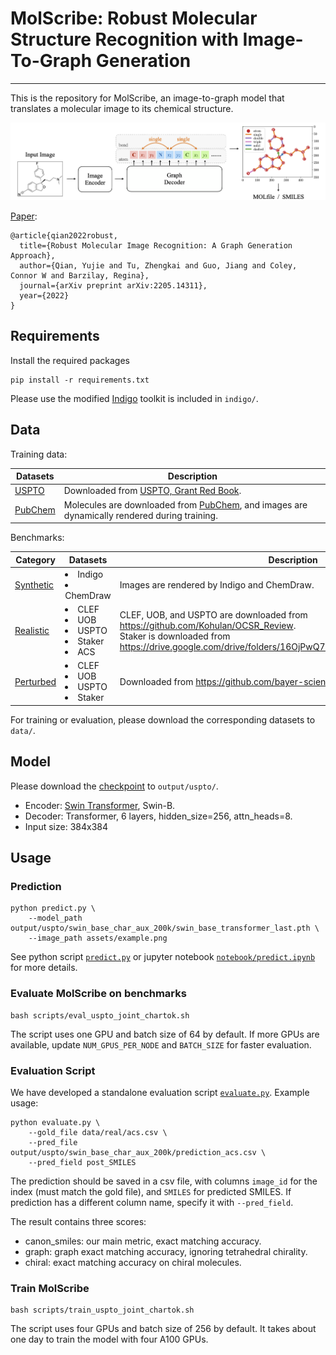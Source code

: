 # MolScribe: Robust Molecular Structure Recognition with Image-To-Graph Generation

---
This is the repository for MolScribe, an image-to-graph model that translates a molecular image to its chemical
structure.

![MolScribe](assets/model.png)

[Paper](https://arxiv.org/abs/2205.14311):
```
@article{qian2022robust,
  title={Robust Molecular Image Recognition: A Graph Generation Approach},
  author={Qian, Yujie and Tu, Zhengkai and Guo, Jiang and Coley, Connor W and Barzilay, Regina},
  journal={arXiv preprint arXiv:2205.14311},
  year={2022}
}
```

## Requirements
Install the required packages
```
pip install -r requirements.txt
```
Please use the modified [Indigo](https://github.com/epam/Indigo) toolkit is included in ``indigo/``.

## Data
Training data:

| Datasets                                                              | Description                                                                                                                                   |
|-----------------------------------------------------------------------|-----------------------------------------------------------------------------------------------------------------------------------------------|
| [USPTO](https://www.dropbox.com/s/3podz99nuwagudy/uspto_mol.zip?dl=0) | Downloaded from [USPTO, Grant Red Book](https://bulkdata.uspto.gov/).                                                                         |
| [PubChem](https://www.dropbox.com/s/mxvm5i8139y5cvk/pubchem.zip?dl=0) | Molecules are downloaded from [PubChem](https://ftp.ncbi.nlm.nih.gov/pubchem/Compound/), and images are dynamically rendered during training. |

Benchmarks:

| Category                                                                  | Datasets                                                                         | Description                                                                                                                                                                                |
|---------------------------------------------------------------------------|----------------------------------------------------------------------------------|--------------------------------------------------------------------------------------------------------------------------------------------------------------------------------------------|
| [Synthetic](https://www.dropbox.com/s/kihxlv4mx7qplc9/synthetic.zip?dl=0) | <li> Indigo </li> <li> ChemDraw </li>                                            | Images are rendered by Indigo and ChemDraw.                                                                                                                                                |
| [Realistic](https://www.dropbox.com/s/4v8pktjcdsjsou8/real.zip?dl=0)      | <li> CLEF </li> <li> UOB </li> <li> USPTO </li> <li> Staker </li> <li> ACS </li> | CLEF, UOB, and USPTO are downloaded from https://github.com/Kohulan/OCSR_Review. <br/> Staker is downloaded from https://drive.google.com/drive/folders/16OjPwQ7bQ486VhdX4DWpfYzRsTGgJkSu. |
| [Perturbed](https://www.dropbox.com/s/a6fje4vc0iowwgr/perturb.zip?dl=0)   | <li> CLEF </li> <li> UOB </li> <li> USPTO </li> <li> Staker </li>                | Downloaded from https://github.com/bayer-science-for-a-better-life/Img2Mol/                                                                                                                |

For training or evaluation, please download the corresponding datasets to `data/`.

## Model
Please download the [checkpoint](https://www.dropbox.com/s/suoa8kb72u23psj/swin_base_char_aux_200k.zip?dl=0) to `output/uspto/`.

- Encoder: [Swin Transformer](https://github.com/microsoft/Swin-Transformer), Swin-B.
- Decoder: Transformer, 6 layers, hidden_size=256, attn_heads=8.
- Input size: 384x384

## Usage

### Prediction
```
python predict.py \
    --model_path output/uspto/swin_base_char_aux_200k/swin_base_transformer_last.pth \
    --image_path assets/example.png
```
See python script [`predict.py`](predict.py) or jupyter notebook [`notebook/predict.ipynb`](notebook/predict.ipynb)
for more details.

### Evaluate MolScribe on benchmarks
```
bash scripts/eval_uspto_joint_chartok.sh
```
The script uses one GPU and batch size of 64 by default. If more GPUs are available, update `NUM_GPUS_PER_NODE` and 
`BATCH_SIZE` for faster evaluation.

### Evaluation Script
We have developed a standalone evaluation script [`evaluate.py`](evaluate.py). Example usage:
```
python evaluate.py \
    --gold_file data/real/acs.csv \
    --pred_file output/uspto/swin_base_char_aux_200k/prediction_acs.csv \
    --pred_field post_SMILES
```
The prediction should be saved in a csv file, with columns `image_id` for the index (must match the gold file),
and `SMILES` for predicted SMILES. If prediction has a different column name, specify it with `--pred_field`.

The result contains three scores:
- canon_smiles: our main metric, exact matching accuracy.
- graph: graph exact matching accuracy, ignoring tetrahedral chirality.
- chiral: exact matching accuracy on chiral molecules.

### Train MolScribe
```
bash scripts/train_uspto_joint_chartok.sh
```
The script uses four GPUs and batch size of 256 by default. It takes about one day to train the model with four A100 GPUs.

